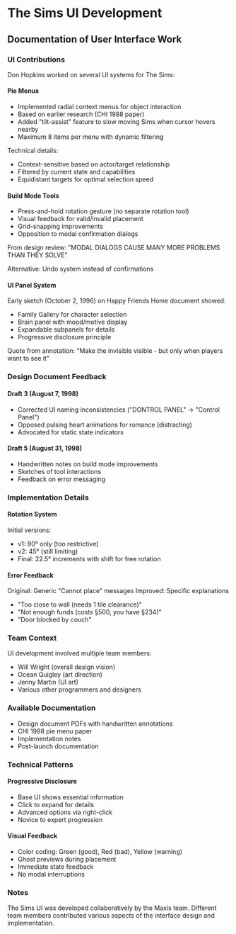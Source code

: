 # The Sims UI Development
## Documentation of User Interface Work

### UI Contributions

Don Hopkins worked on several UI systems for The Sims:

#### Pie Menus
- Implemented radial context menus for object interaction
- Based on earlier research (CHI 1988 paper)
- Added "tilt-assist" feature to slow moving Sims when cursor hovers nearby
- Maximum 8 items per menu with dynamic filtering

Technical details:
- Context-sensitive based on actor/target relationship
- Filtered by current state and capabilities
- Equidistant targets for optimal selection speed

#### Build Mode Tools
- Press-and-hold rotation gesture (no separate rotation tool)
- Visual feedback for valid/invalid placement
- Grid-snapping improvements
- Opposition to modal confirmation dialogs

From design review: "MODAL DIALOGS CAUSE MANY MORE PROBLEMS THAN THEY SOLVE"

Alternative: Undo system instead of confirmations

#### UI Panel System
Early sketch (October 2, 1996) on Happy Friends Home document showed:
- Family Gallery for character selection
- Brain panel with mood/motive display
- Expandable subpanels for details
- Progressive disclosure principle

Quote from annotation: "Make the invisible visible - but only when players want to see it"

### Design Document Feedback

#### Draft 3 (August 7, 1998)
- Corrected UI naming inconsistencies ("DONTROL PANEL" → "Control Panel")
- Opposed pulsing heart animations for romance (distracting)
- Advocated for static state indicators

#### Draft 5 (August 31, 1998)
- Handwritten notes on build mode improvements
- Sketches of tool interactions
- Feedback on error messaging

### Implementation Details

#### Rotation System
Initial versions:
- v1: 90° only (too restrictive)
- v2: 45° (still limiting)
- Final: 22.5° increments with shift for free rotation

#### Error Feedback
Original: Generic "Cannot place" messages
Improved: Specific explanations
- "Too close to wall (needs 1 tile clearance)"
- "Not enough funds (costs §500, you have §234)"
- "Door blocked by couch"

### Team Context

UI development involved multiple team members:
- Will Wright (overall design vision)
- Ocean Quigley (art direction)
- Jenny Martin (UI art)
- Various other programmers and designers

### Available Documentation

- Design document PDFs with handwritten annotations
- CHI 1988 pie menu paper
- Implementation notes
- Post-launch documentation

### Technical Patterns

#### Progressive Disclosure
- Base UI shows essential information
- Click to expand for details
- Advanced options via right-click
- Novice to expert progression

#### Visual Feedback
- Color coding: Green (good), Red (bad), Yellow (warning)
- Ghost previews during placement
- Immediate state feedback
- No modal interruptions

### Notes

The Sims UI was developed collaboratively by the Maxis team. Different team members contributed various aspects of the interface design and implementation. 